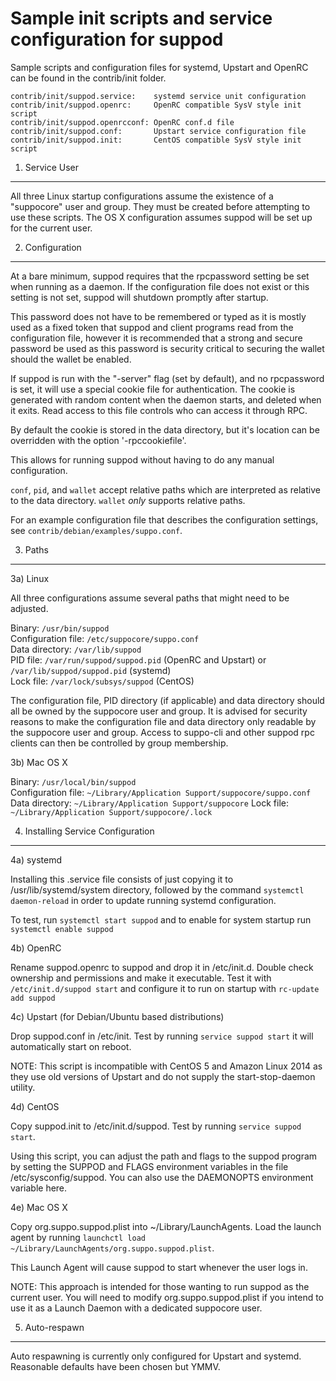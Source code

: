 Sample init scripts and service configuration for suppod
==========================================================

Sample scripts and configuration files for systemd, Upstart and OpenRC
can be found in the contrib/init folder.

    contrib/init/suppod.service:    systemd service unit configuration
    contrib/init/suppod.openrc:     OpenRC compatible SysV style init script
    contrib/init/suppod.openrcconf: OpenRC conf.d file
    contrib/init/suppod.conf:       Upstart service configuration file
    contrib/init/suppod.init:       CentOS compatible SysV style init script

1. Service User
---------------------------------

All three Linux startup configurations assume the existence of a "suppocore" user
and group.  They must be created before attempting to use these scripts.
The OS X configuration assumes suppod will be set up for the current user.

2. Configuration
---------------------------------

At a bare minimum, suppod requires that the rpcpassword setting be set
when running as a daemon.  If the configuration file does not exist or this
setting is not set, suppod will shutdown promptly after startup.

This password does not have to be remembered or typed as it is mostly used
as a fixed token that suppod and client programs read from the configuration
file, however it is recommended that a strong and secure password be used
as this password is security critical to securing the wallet should the
wallet be enabled.

If suppod is run with the "-server" flag (set by default), and no rpcpassword is set,
it will use a special cookie file for authentication. The cookie is generated with random
content when the daemon starts, and deleted when it exits. Read access to this file
controls who can access it through RPC.

By default the cookie is stored in the data directory, but it's location can be overridden
with the option '-rpccookiefile'.

This allows for running suppod without having to do any manual configuration.

`conf`, `pid`, and `wallet` accept relative paths which are interpreted as
relative to the data directory. `wallet` *only* supports relative paths.

For an example configuration file that describes the configuration settings,
see `contrib/debian/examples/suppo.conf`.

3. Paths
---------------------------------

3a) Linux

All three configurations assume several paths that might need to be adjusted.

Binary:              `/usr/bin/suppod`  
Configuration file:  `/etc/suppocore/suppo.conf`  
Data directory:      `/var/lib/suppod`  
PID file:            `/var/run/suppod/suppod.pid` (OpenRC and Upstart) or `/var/lib/suppod/suppod.pid` (systemd)  
Lock file:           `/var/lock/subsys/suppod` (CentOS)  

The configuration file, PID directory (if applicable) and data directory
should all be owned by the suppocore user and group.  It is advised for security
reasons to make the configuration file and data directory only readable by the
suppocore user and group.  Access to suppo-cli and other suppod rpc clients
can then be controlled by group membership.

3b) Mac OS X

Binary:              `/usr/local/bin/suppod`  
Configuration file:  `~/Library/Application Support/suppocore/suppo.conf`  
Data directory:      `~/Library/Application Support/suppocore`
Lock file:           `~/Library/Application Support/suppocore/.lock`

4. Installing Service Configuration
-----------------------------------

4a) systemd

Installing this .service file consists of just copying it to
/usr/lib/systemd/system directory, followed by the command
`systemctl daemon-reload` in order to update running systemd configuration.

To test, run `systemctl start suppod` and to enable for system startup run
`systemctl enable suppod`

4b) OpenRC

Rename suppod.openrc to suppod and drop it in /etc/init.d.  Double
check ownership and permissions and make it executable.  Test it with
`/etc/init.d/suppod start` and configure it to run on startup with
`rc-update add suppod`

4c) Upstart (for Debian/Ubuntu based distributions)

Drop suppod.conf in /etc/init.  Test by running `service suppod start`
it will automatically start on reboot.

NOTE: This script is incompatible with CentOS 5 and Amazon Linux 2014 as they
use old versions of Upstart and do not supply the start-stop-daemon utility.

4d) CentOS

Copy suppod.init to /etc/init.d/suppod. Test by running `service suppod start`.

Using this script, you can adjust the path and flags to the suppod program by
setting the SUPPOD and FLAGS environment variables in the file
/etc/sysconfig/suppod. You can also use the DAEMONOPTS environment variable here.

4e) Mac OS X

Copy org.suppo.suppod.plist into ~/Library/LaunchAgents. Load the launch agent by
running `launchctl load ~/Library/LaunchAgents/org.suppo.suppod.plist`.

This Launch Agent will cause suppod to start whenever the user logs in.

NOTE: This approach is intended for those wanting to run suppod as the current user.
You will need to modify org.suppo.suppod.plist if you intend to use it as a
Launch Daemon with a dedicated suppocore user.

5. Auto-respawn
-----------------------------------

Auto respawning is currently only configured for Upstart and systemd.
Reasonable defaults have been chosen but YMMV.

